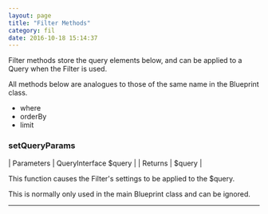 ```yaml
---
layout: page
title: "Filter Methods"
category: fil
date: 2016-10-18 15:14:37
---
```


Filter methods store the query elements below, and can be applied to a Query when the Filter is used.

All methods below are analogues to those of the same name in the Blueprint class.

* where
* orderBy
* limit

### setQueryParams
 
| Parameters   | QueryInterface $query  |
| Returns      | $query |

This function causes the Filter's settings to be applied to the $query.

This is normally only used in the main Blueprint class and can be ignored.

---

